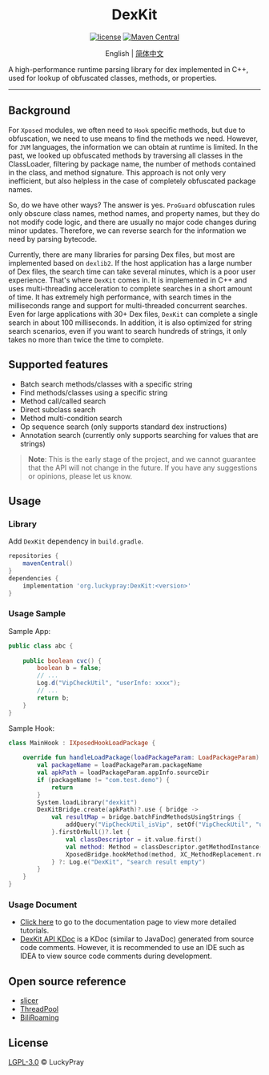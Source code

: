 <div align="center">
    <h1> DexKit </h1>

[![license](https://img.shields.io/github/license/LuckyPray/DexKit.svg)](https://www.gnu.org/licenses/lgpl-3.0.html)
[![Maven Central](https://img.shields.io/maven-central/v/org.luckypray/DexKit.svg?label=Maven%20Central)](https://search.maven.org/search?q=g:%22org.luckypray%22%20AND%20a:%22DexKit%22)

English | [简体中文](https://github.com/LuckyPray/DexKit/blob/master/README_zh.md)

</div>

A high-performance runtime parsing library for dex implemented in C++, used for lookup of obfuscated classes,
methods, or properties.

---

## Background

For `Xposed` modules, we often need to `Hook` specific methods, but due to obfuscation, we need to use means 
to find the methods we need. However, for `JVM` languages, the information we can obtain at runtime is limited. 
In the past, we looked up obfuscated methods by traversing all classes in the ClassLoader, filtering by 
package name, the number of methods contained in the class, and method signature. This approach is not only 
very inefficient, but also helpless in the case of completely obfuscated package names.

So, do we have other ways? The answer is yes. `ProGuard` obfuscation rules only obscure class names, method names, 
and property names, but they do not modify code logic, and there are usually no major code changes during minor updates. 
Therefore, we can reverse search for the information we need by parsing bytecode.

Currently, there are many libraries for parsing Dex files, but most are implemented based on `dexlib2`.
If the host application has a large number of Dex files, the search time can take several minutes, 
which is a poor user experience. That's where `DexKit` comes in. It is implemented in C++ and uses 
multi-threading acceleration to complete searches in a short amount of time. It has extremely high performance, 
with search times in the milliseconds range and support for multi-threaded concurrent searches. 
Even for large applications with 30+ Dex files, `DexKit` can complete a single search in about 100 milliseconds. 
In addition, it is also optimized for string search scenarios, even if you want to search hundreds of strings, 
it only takes no more than twice the time to complete.

## Supported features

- Batch search methods/classes with a specific string
- Find methods/classes using a specific string
- Method call/called search
- Direct subclass search
- Method multi-condition search
- Op sequence search (only supports standard dex instructions)
- Annotation search (currently only supports searching for values that are strings)

> **Note**:
> This is the early stage of the project, and we cannot guarantee that the API will not change in the future.
> If you have any suggestions or opinions, please let us know.

## Usage

### Library

Add `DexKit` dependency in `build.gradle`.

```gradle
repositories {
    mavenCentral()
}
dependencies {
    implementation 'org.luckypray:DexKit:<version>'
}
```

### Usage Sample

Sample App:

```java
public class abc {
    
    public boolean cvc() {
        boolean b = false;
        // ...
        Log.d("VipCheckUtil", "userInfo: xxxx");
        // ...
        return b;
    }
}
```

Sample Hook:

```kotlin
class MainHook : IXposedHookLoadPackage {
    
    override fun handleLoadPackage(loadPackageParam: LoadPackageParam) {
        val packageName = loadPackageParam.packageName
        val apkPath = loadPackageParam.appInfo.sourceDir
        if (packageName != "com.test.demo") {
            return
        }
        System.loadLibrary("dexkit")
        DexKitBridge.create(apkPath)?.use { bridge ->
            val resultMap = bridge.batchFindMethodsUsingStrings {
                addQuery("VipCheckUtil_isVip", setOf("VipCheckUtil", "userInfo:"))
            }.firstOrNull()?.let {
                val classDescriptor = it.value.first()
                val method: Method = classDescriptor.getMethodInstance(hostClassLoader)
                XposedBridge.hookMethod(method, XC_MethodReplacement.returnConstant(true))
            } ?: Log.e("DexKit", "search result empty")
        }
    }
}
```

### Usage Document

- [Click here](https://luckypray.org/DexKit/en/) to go to the documentation page to view more detailed tutorials.
- [DexKit API KDoc](https://luckypray.org/DexKit-Doc) is a KDoc (similar to JavaDoc) generated from source code comments.
However, it is recommended to use an IDE such as IDEA to view source code comments during development.

## Open source reference

- [slicer](https://cs.android.com/android/platform/superproject/+/master:tools/dexter/slicer/export/slicer/)
- [ThreadPool](https://github.com/progschj/ThreadPool)
- [BiliRoaming](https://github.com/yujincheng08/BiliRoaming)

## License

[LGPL-3.0](https://www.gnu.org/licenses/lgpl-3.0.html) © LuckyPray
